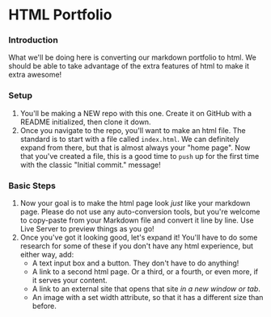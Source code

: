 # HTML Portfolio

### Introduction

What we'll be doing here is converting our markdown portfolio to html. We should be able to take advantage of the extra features of html to make it extra awesome!


### Setup

1. You'll be making a NEW repo with this one. Create it on GitHub with a README initialized, then clone it down.
2. Once you navigate to the repo, you'll want to make an html file. The standard is to start with a file called `index.html`. We can definitely expand from there, but that is almost always your "home page". Now that you've created a file, this is a good time to `push` up for the first time with the classic "Initial commit." message!


### Basic Steps

1. Now your goal is to make the html page look _just_ like your markdown page. Please do not use any auto-conversion tools, but you're welcome to copy-paste from your Markdown file and convert it line by line. Use Live Server to preview things as you go!
2. Once you've got it looking good, let's expand it! You'll have to do some research for some of these if you don't have any html experience, but either way, add:
    * A text input box and a button. They don't have to do anything!
    * A link to a second html page. Or a third, or a fourth, or even more, if it serves your content.
    * A link to an external site that opens that site _in a new window or tab_.
    * An image with a set width attribute, so that it has a different size than before.
